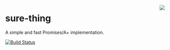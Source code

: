 <a href="https://promisesaplus.com/"><img src="https://promisesaplus.com/assets/logo-small.png" align="right" /></a>
# sure-thing
A simple and fast Promises/A+ implementation.

[![Build Status](https://travis-ci.org/alberto/sure-thing.svg?branch=master)](https://travis-ci.org/alberto/sure-thing)
